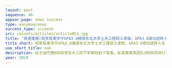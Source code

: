 ```yaml
---
layout: post
sequence: 46
appear_page: news success 
type: easymaycases
success_type: science
src: /assets/articles/article053.jpg
title: "易美捷报|祝贺易美学子GPA3.0摘得东北大学土木工程硕士录取，GPA3.0成功逆转人生"
title_short: 祝贺易美学子GPA3.0摘得东北大学土木工程硕士录取，GPA3.0成功逆转人生
use_short_title: nan
description: 处于迷茫期的K同学在大三的下学期找到了易美。在易美尊享团队对K同学进行了初次评估后发现，K同学的专业课成绩并不差，在结构设计与分析课程上有着自己独到的见解，并且在物理学课程上也有一定的研究成果产出。前佐治亚理工大学招生办成员杰西卡女士给K同学多方面分析了土木工程的专业发展以及就业趋势。在对自我能力以及现阶段学习进程进行了深层次梳理后，K同学决定坚定自己最初的选择，继续攻读土木工程专业。
year: 2019
---
```


